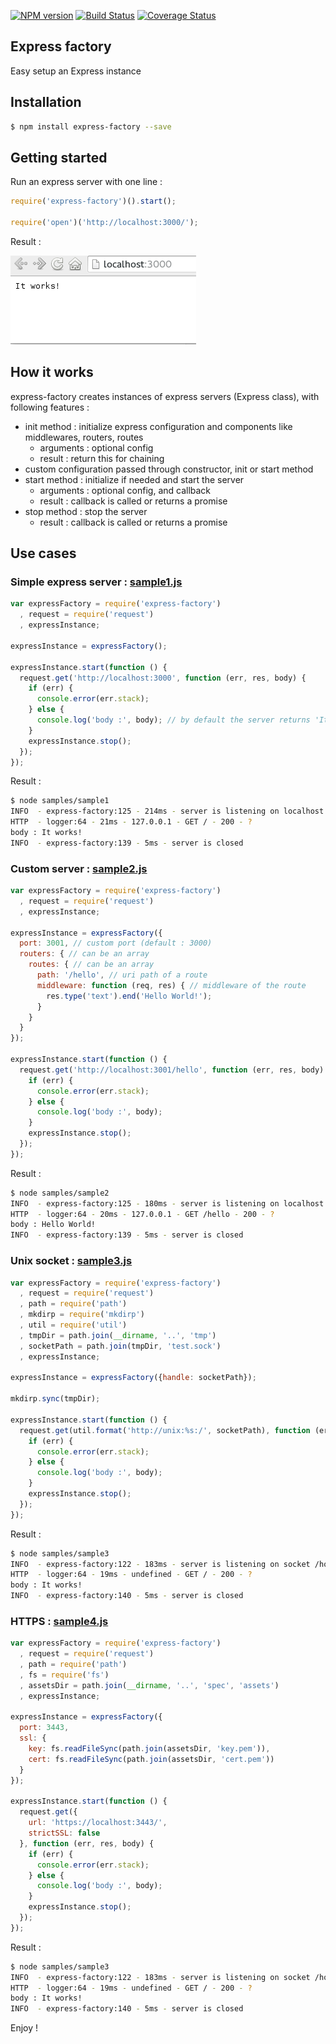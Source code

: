 [![NPM version](https://badge.fury.io/js/express-factory.svg)](http://badge.fury.io/js/express-factory)
[![Build Status](https://travis-ci.org/openhoat/express-factory.png?branch=master)](https://travis-ci.org/openhoat/express-factory)
[![Coverage Status](https://coveralls.io/repos/openhoat/express-factory/badge.svg)](https://coveralls.io/r/openhoat/express-factory)

## Express factory

Easy setup an Express instance

## Installation

```bash
$ npm install express-factory --save
```

## Getting started

Run an express server with one line :

```javascript
require('express-factory')().start();

require('open')('http://localhost:3000/');
```

Result :

![Screen shot](https://raw.githubusercontent.com/openhoat/express-factory/master/assets/screenshot.png)

## How it works

express-factory creates instances of express servers (Express class), with following features :

- init method : initialize express configuration and components like middlewares, routers, routes
    - arguments : optional config
    - result : return this for chaining
- custom configuration passed through constructor, init or start method
- start method : initialize if needed and start the server
    - arguments : optional config, and callback
    - result : callback is called or returns a promise
- stop method : stop the server
    - result : callback is called or returns a promise

## Use cases

### Simple express server : [sample1.js](https://github.com/openhoat/express-factory/blob/master/samples/sample1.js)

```javascript
var expressFactory = require('express-factory')
  , request = require('request')
  , expressInstance;

expressInstance = expressFactory();

expressInstance.start(function () {
  request.get('http://localhost:3000', function (err, res, body) {
    if (err) {
      console.error(err.stack);
    } else {
      console.log('body :', body); // by default the server returns 'It works!'
    }
    expressInstance.stop();
  });
});
```

Result :

```bash
$ node samples/sample1
INFO  - express-factory:125 - 214ms - server is listening on localhost:3000
HTTP  - logger:64 - 21ms - 127.0.0.1 - GET / - 200 - ?
body : It works!
INFO  - express-factory:139 - 5ms - server is closed
```

### Custom server : [sample2.js](https://github.com/openhoat/express-factory/blob/master/samples/sample2.js)

```javascript
var expressFactory = require('express-factory')
  , request = require('request')
  , expressInstance;

expressInstance = expressFactory({
  port: 3001, // custom port (default : 3000)
  routers: { // can be an array
    routes: { // can be an array
      path: '/hello', // uri path of a route
      middleware: function (req, res) { // middleware of the route
        res.type('text').end('Hello World!');
      }
    }
  }
});

expressInstance.start(function () {
  request.get('http://localhost:3001/hello', function (err, res, body) {
    if (err) {
      console.error(err.stack);
    } else {
      console.log('body :', body);
    }
    expressInstance.stop();
  });
});
```

Result :

```bash
$ node samples/sample2
INFO  - express-factory:125 - 180ms - server is listening on localhost:3001
HTTP  - logger:64 - 20ms - 127.0.0.1 - GET /hello - 200 - ?
body : Hello World!
INFO  - express-factory:139 - 5ms - server is closed
```

### Unix socket : [sample3.js](https://github.com/openhoat/express-factory/blob/master/samples/sample3.js)

```javascript
var expressFactory = require('express-factory')
  , request = require('request')
  , path = require('path')
  , mkdirp = require('mkdirp')
  , util = require('util')
  , tmpDir = path.join(__dirname, '..', 'tmp')
  , socketPath = path.join(tmpDir, 'test.sock')
  , expressInstance;

expressInstance = expressFactory({handle: socketPath});

mkdirp.sync(tmpDir);

expressInstance.start(function () {
  request.get(util.format('http://unix:%s:/', socketPath), function (err, res, body) {
    if (err) {
      console.error(err.stack);
    } else {
      console.log('body :', body);
    }
    expressInstance.stop();
  });
});
```

Result :

```bash
$ node samples/sample3
INFO  - express-factory:122 - 183ms - server is listening on socket /home/openhoat/dev/nodejs/express-factory/tmp/test.sock
HTTP  - logger:64 - 19ms - undefined - GET / - 200 - ?
body : It works!
INFO  - express-factory:140 - 5ms - server is closed
```

### HTTPS : [sample4.js](https://github.com/openhoat/express-factory/blob/master/samples/sample4.js)

```javascript
var expressFactory = require('express-factory')
  , request = require('request')
  , path = require('path')
  , fs = require('fs')
  , assetsDir = path.join(__dirname, '..', 'spec', 'assets')
  , expressInstance;

expressInstance = expressFactory({
  port: 3443,
  ssl: {
    key: fs.readFileSync(path.join(assetsDir, 'key.pem')),
    cert: fs.readFileSync(path.join(assetsDir, 'cert.pem'))
  }
});

expressInstance.start(function () {
  request.get({
    url: 'https://localhost:3443/',
    strictSSL: false
  }, function (err, res, body) {
    if (err) {
      console.error(err.stack);
    } else {
      console.log('body :', body);
    }
    expressInstance.stop();
  });
});
```

Result :

```bash
$ node samples/sample3
INFO  - express-factory:122 - 183ms - server is listening on socket /home/openhoat/dev/nodejs/express-factory/tmp/test.sock
HTTP  - logger:64 - 19ms - undefined - GET / - 200 - ?
body : It works!
INFO  - express-factory:140 - 5ms - server is closed
```

Enjoy !